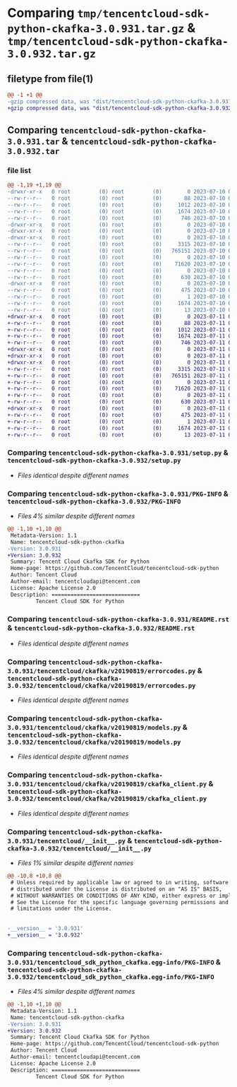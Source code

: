 # Comparing `tmp/tencentcloud-sdk-python-ckafka-3.0.931.tar.gz` & `tmp/tencentcloud-sdk-python-ckafka-3.0.932.tar.gz`

## filetype from file(1)

```diff
@@ -1 +1 @@
-gzip compressed data, was "dist/tencentcloud-sdk-python-ckafka-3.0.931.tar", last modified: Mon Jul 10 00:33:46 2023, max compression
+gzip compressed data, was "dist/tencentcloud-sdk-python-ckafka-3.0.932.tar", last modified: Tue Jul 11 00:34:09 2023, max compression
```

## Comparing `tencentcloud-sdk-python-ckafka-3.0.931.tar` & `tencentcloud-sdk-python-ckafka-3.0.932.tar`

### file list

```diff
@@ -1,19 +1,19 @@
-drwxr-xr-x   0 root         (0) root         (0)        0 2023-07-10 00:33:46.000000 tencentcloud-sdk-python-ckafka-3.0.931/
--rw-r--r--   0 root         (0) root         (0)       88 2023-07-10 00:33:46.000000 tencentcloud-sdk-python-ckafka-3.0.931/setup.cfg
--rw-r--r--   0 root         (0) root         (0)     1012 2023-07-10 00:33:46.000000 tencentcloud-sdk-python-ckafka-3.0.931/setup.py
--rw-r--r--   0 root         (0) root         (0)     1674 2023-07-10 00:33:46.000000 tencentcloud-sdk-python-ckafka-3.0.931/PKG-INFO
--rw-r--r--   0 root         (0) root         (0)      746 2023-07-10 00:33:46.000000 tencentcloud-sdk-python-ckafka-3.0.931/README.rst
-drwxr-xr-x   0 root         (0) root         (0)        0 2023-07-10 00:33:46.000000 tencentcloud-sdk-python-ckafka-3.0.931/tencentcloud/
-drwxr-xr-x   0 root         (0) root         (0)        0 2023-07-10 00:33:46.000000 tencentcloud-sdk-python-ckafka-3.0.931/tencentcloud/ckafka/
-drwxr-xr-x   0 root         (0) root         (0)        0 2023-07-10 00:33:46.000000 tencentcloud-sdk-python-ckafka-3.0.931/tencentcloud/ckafka/v20190819/
--rw-r--r--   0 root         (0) root         (0)     3315 2023-07-10 00:33:46.000000 tencentcloud-sdk-python-ckafka-3.0.931/tencentcloud/ckafka/v20190819/errorcodes.py
--rw-r--r--   0 root         (0) root         (0)   765151 2023-07-10 00:33:46.000000 tencentcloud-sdk-python-ckafka-3.0.931/tencentcloud/ckafka/v20190819/models.py
--rw-r--r--   0 root         (0) root         (0)        0 2023-07-10 00:33:46.000000 tencentcloud-sdk-python-ckafka-3.0.931/tencentcloud/ckafka/v20190819/__init__.py
--rw-r--r--   0 root         (0) root         (0)    71620 2023-07-10 00:33:46.000000 tencentcloud-sdk-python-ckafka-3.0.931/tencentcloud/ckafka/v20190819/ckafka_client.py
--rw-r--r--   0 root         (0) root         (0)        0 2023-07-10 00:33:46.000000 tencentcloud-sdk-python-ckafka-3.0.931/tencentcloud/ckafka/__init__.py
--rw-r--r--   0 root         (0) root         (0)      630 2023-07-10 00:33:46.000000 tencentcloud-sdk-python-ckafka-3.0.931/tencentcloud/__init__.py
-drwxr-xr-x   0 root         (0) root         (0)        0 2023-07-10 00:33:46.000000 tencentcloud-sdk-python-ckafka-3.0.931/tencentcloud_sdk_python_ckafka.egg-info/
--rw-r--r--   0 root         (0) root         (0)      475 2023-07-10 00:33:46.000000 tencentcloud-sdk-python-ckafka-3.0.931/tencentcloud_sdk_python_ckafka.egg-info/SOURCES.txt
--rw-r--r--   0 root         (0) root         (0)        1 2023-07-10 00:33:46.000000 tencentcloud-sdk-python-ckafka-3.0.931/tencentcloud_sdk_python_ckafka.egg-info/dependency_links.txt
--rw-r--r--   0 root         (0) root         (0)     1674 2023-07-10 00:33:46.000000 tencentcloud-sdk-python-ckafka-3.0.931/tencentcloud_sdk_python_ckafka.egg-info/PKG-INFO
--rw-r--r--   0 root         (0) root         (0)       13 2023-07-10 00:33:46.000000 tencentcloud-sdk-python-ckafka-3.0.931/tencentcloud_sdk_python_ckafka.egg-info/top_level.txt
+drwxr-xr-x   0 root         (0) root         (0)        0 2023-07-11 00:34:09.000000 tencentcloud-sdk-python-ckafka-3.0.932/
+-rw-r--r--   0 root         (0) root         (0)       88 2023-07-11 00:34:09.000000 tencentcloud-sdk-python-ckafka-3.0.932/setup.cfg
+-rw-r--r--   0 root         (0) root         (0)     1012 2023-07-11 00:34:09.000000 tencentcloud-sdk-python-ckafka-3.0.932/setup.py
+-rw-r--r--   0 root         (0) root         (0)     1674 2023-07-11 00:34:09.000000 tencentcloud-sdk-python-ckafka-3.0.932/PKG-INFO
+-rw-r--r--   0 root         (0) root         (0)      746 2023-07-11 00:34:09.000000 tencentcloud-sdk-python-ckafka-3.0.932/README.rst
+drwxr-xr-x   0 root         (0) root         (0)        0 2023-07-11 00:34:09.000000 tencentcloud-sdk-python-ckafka-3.0.932/tencentcloud/
+drwxr-xr-x   0 root         (0) root         (0)        0 2023-07-11 00:34:09.000000 tencentcloud-sdk-python-ckafka-3.0.932/tencentcloud/ckafka/
+drwxr-xr-x   0 root         (0) root         (0)        0 2023-07-11 00:34:09.000000 tencentcloud-sdk-python-ckafka-3.0.932/tencentcloud/ckafka/v20190819/
+-rw-r--r--   0 root         (0) root         (0)     3315 2023-07-11 00:34:09.000000 tencentcloud-sdk-python-ckafka-3.0.932/tencentcloud/ckafka/v20190819/errorcodes.py
+-rw-r--r--   0 root         (0) root         (0)   765151 2023-07-11 00:34:09.000000 tencentcloud-sdk-python-ckafka-3.0.932/tencentcloud/ckafka/v20190819/models.py
+-rw-r--r--   0 root         (0) root         (0)        0 2023-07-11 00:34:09.000000 tencentcloud-sdk-python-ckafka-3.0.932/tencentcloud/ckafka/v20190819/__init__.py
+-rw-r--r--   0 root         (0) root         (0)    71620 2023-07-11 00:34:09.000000 tencentcloud-sdk-python-ckafka-3.0.932/tencentcloud/ckafka/v20190819/ckafka_client.py
+-rw-r--r--   0 root         (0) root         (0)        0 2023-07-11 00:34:09.000000 tencentcloud-sdk-python-ckafka-3.0.932/tencentcloud/ckafka/__init__.py
+-rw-r--r--   0 root         (0) root         (0)      630 2023-07-11 00:34:09.000000 tencentcloud-sdk-python-ckafka-3.0.932/tencentcloud/__init__.py
+drwxr-xr-x   0 root         (0) root         (0)        0 2023-07-11 00:34:09.000000 tencentcloud-sdk-python-ckafka-3.0.932/tencentcloud_sdk_python_ckafka.egg-info/
+-rw-r--r--   0 root         (0) root         (0)      475 2023-07-11 00:34:09.000000 tencentcloud-sdk-python-ckafka-3.0.932/tencentcloud_sdk_python_ckafka.egg-info/SOURCES.txt
+-rw-r--r--   0 root         (0) root         (0)        1 2023-07-11 00:34:09.000000 tencentcloud-sdk-python-ckafka-3.0.932/tencentcloud_sdk_python_ckafka.egg-info/dependency_links.txt
+-rw-r--r--   0 root         (0) root         (0)     1674 2023-07-11 00:34:09.000000 tencentcloud-sdk-python-ckafka-3.0.932/tencentcloud_sdk_python_ckafka.egg-info/PKG-INFO
+-rw-r--r--   0 root         (0) root         (0)       13 2023-07-11 00:34:09.000000 tencentcloud-sdk-python-ckafka-3.0.932/tencentcloud_sdk_python_ckafka.egg-info/top_level.txt
```

### Comparing `tencentcloud-sdk-python-ckafka-3.0.931/setup.py` & `tencentcloud-sdk-python-ckafka-3.0.932/setup.py`

 * *Files identical despite different names*

### Comparing `tencentcloud-sdk-python-ckafka-3.0.931/PKG-INFO` & `tencentcloud-sdk-python-ckafka-3.0.932/PKG-INFO`

 * *Files 4% similar despite different names*

```diff
@@ -1,10 +1,10 @@
 Metadata-Version: 1.1
 Name: tencentcloud-sdk-python-ckafka
-Version: 3.0.931
+Version: 3.0.932
 Summary: Tencent Cloud Ckafka SDK for Python
 Home-page: https://github.com/TencentCloud/tencentcloud-sdk-python
 Author: Tencent Cloud
 Author-email: tencentcloudapi@tencent.com
 License: Apache License 2.0
 Description: ============================
         Tencent Cloud SDK for Python
```

### Comparing `tencentcloud-sdk-python-ckafka-3.0.931/README.rst` & `tencentcloud-sdk-python-ckafka-3.0.932/README.rst`

 * *Files identical despite different names*

### Comparing `tencentcloud-sdk-python-ckafka-3.0.931/tencentcloud/ckafka/v20190819/errorcodes.py` & `tencentcloud-sdk-python-ckafka-3.0.932/tencentcloud/ckafka/v20190819/errorcodes.py`

 * *Files identical despite different names*

### Comparing `tencentcloud-sdk-python-ckafka-3.0.931/tencentcloud/ckafka/v20190819/models.py` & `tencentcloud-sdk-python-ckafka-3.0.932/tencentcloud/ckafka/v20190819/models.py`

 * *Files identical despite different names*

### Comparing `tencentcloud-sdk-python-ckafka-3.0.931/tencentcloud/ckafka/v20190819/ckafka_client.py` & `tencentcloud-sdk-python-ckafka-3.0.932/tencentcloud/ckafka/v20190819/ckafka_client.py`

 * *Files identical despite different names*

### Comparing `tencentcloud-sdk-python-ckafka-3.0.931/tencentcloud/__init__.py` & `tencentcloud-sdk-python-ckafka-3.0.932/tencentcloud/__init__.py`

 * *Files 1% similar despite different names*

```diff
@@ -10,8 +10,8 @@
 # Unless required by applicable law or agreed to in writing, software
 # distributed under the License is distributed on an "AS IS" BASIS,
 # WITHOUT WARRANTIES OR CONDITIONS OF ANY KIND, either express or implied.
 # See the License for the specific language governing permissions and
 # limitations under the License.
 
 
-__version__ = '3.0.931'
+__version__ = '3.0.932'
```

### Comparing `tencentcloud-sdk-python-ckafka-3.0.931/tencentcloud_sdk_python_ckafka.egg-info/PKG-INFO` & `tencentcloud-sdk-python-ckafka-3.0.932/tencentcloud_sdk_python_ckafka.egg-info/PKG-INFO`

 * *Files 4% similar despite different names*

```diff
@@ -1,10 +1,10 @@
 Metadata-Version: 1.1
 Name: tencentcloud-sdk-python-ckafka
-Version: 3.0.931
+Version: 3.0.932
 Summary: Tencent Cloud Ckafka SDK for Python
 Home-page: https://github.com/TencentCloud/tencentcloud-sdk-python
 Author: Tencent Cloud
 Author-email: tencentcloudapi@tencent.com
 License: Apache License 2.0
 Description: ============================
         Tencent Cloud SDK for Python
```

